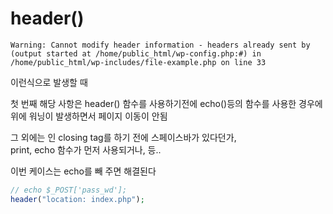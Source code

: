 # header() 
```            
Warning: Cannot modify header information - headers already sent by (output started at /home/public_html/wp-config.php:#) in /home/public_html/wp-includes/file-example.php on line 33
```
이런식으로 발생할 때

첫 번째 해당 사항은 
header() 함수를 사용하기전에 echo()등의 함수를 사용한 경우에 위에 워닝이 발생하면서 페이지 이동이 안됨

그 외에는 <?php 의 시작 태그  ?>인 closing tag를 하기 전에 스페이스바가 있다던가,   
print, echo 함수가 먼저 사용되거나, 등..

이번 케이스는 echo를 빼 주면 해결된다   
```php
// echo $_POST['pass_wd'];
header("location: index.php");    
```

